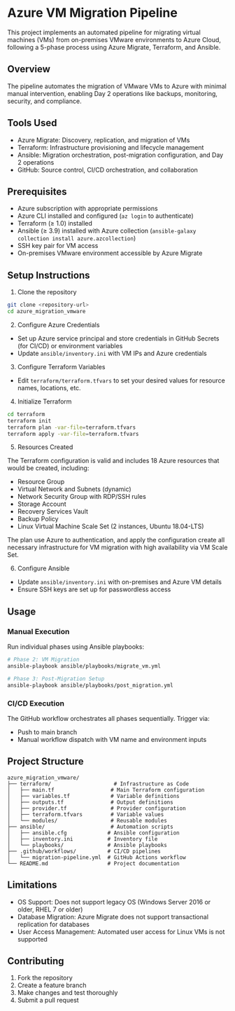 # Azure VM Migration Pipeline

This project implements an automated pipeline for migrating virtual machines (VMs) from on-premises VMware environments to Azure Cloud, following a 5-phase process using Azure Migrate, Terraform, and Ansible.

## Overview

The pipeline automates the migration of VMware VMs to Azure with minimal manual intervention, enabling Day 2 operations like backups, monitoring, security, and compliance.

## Tools Used

- Azure Migrate: Discovery, replication, and migration of VMs
- Terraform: Infrastructure provisioning and lifecycle management
- Ansible: Migration orchestration, post-migration configuration, and Day 2 operations
- GitHub: Source control, CI/CD orchestration, and collaboration

## Prerequisites

- Azure subscription with appropriate permissions
- Azure CLI installed and configured (`az login` to authenticate)
- Terraform (≥ 1.0) installed
- Ansible (≥ 3.9) installed with Azure collection (`ansible-galaxy collection install azure.azcollection`)
- SSH key pair for VM access
- On-premises VMware environment accessible by Azure Migrate

## Setup Instructions

1. Clone the repository
```bash
git clone <repository-url>
cd azure_migration_vmware
```

2. Configure Azure Credentials
- Set up Azure service principal and store credentials in GitHub Secrets (for CI/CD) or environment variables
- Update `ansible/inventory.ini` with VM IPs and Azure credentials

3. Configure Terraform Variables
- Edit `terraform/terraform.tfvars` to set your desired values for resource names, locations, etc.

4. Initialize Terraform
```bash
cd terraform
terraform init
terraform plan -var-file=terraform.tfvars
terraform apply -var-file=terraform.tfvars
```

5. Resources Created

The Terraform configuration is valid and includes 18 Azure resources that would be created, including:

- Resource Group
- Virtual Network and Subnets (dynamic)
- Network Security Group with RDP/SSH rules
- Storage Account
- Recovery Services Vault
- Backup Policy
- Linux Virtual Machine Scale Set (2 instances, Ubuntu 18.04-LTS)

The plan use Azure to authentication, and apply the configuration create all necessary infrastructure for VM migration with high availability via VM Scale Set.

6. Configure Ansible
- Update `ansible/inventory.ini` with on-premises and Azure VM details
- Ensure SSH keys are set up for passwordless access

## Usage

### Manual Execution

Run individual phases using Ansible playbooks:

```bash
# Phase 2: VM Migration
ansible-playbook ansible/playbooks/migrate_vm.yml

# Phase 3: Post-Migration Setup
ansible-playbook ansible/playbooks/post_migration.yml
```

### CI/CD Execution

The GitHub workflow orchestrates all phases sequentially. Trigger via:
- Push to main branch
- Manual workflow dispatch with VM name and environment inputs

## Project Structure

```
azure_migration_vmware/
├── terraform/                    # Infrastructure as Code
│   ├── main.tf                  # Main Terraform configuration
│   ├── variables.tf             # Variable definitions
│   ├── outputs.tf               # Output definitions
│   ├── provider.tf              # Provider configuration
│   ├── terraform.tfvars         # Variable values
│   └── modules/                 # Reusable modules
├── ansible/                     # Automation scripts
│   ├── ansible.cfg             # Ansible configuration
│   ├── inventory.ini           # Inventory file
│   └── playbooks/              # Ansible playbooks
├── .github/workflows/          # CI/CD pipelines
│   └── migration-pipeline.yml  # GitHub Actions workflow
└── README.md                   # Project documentation
```

## Limitations

- OS Support: Does not support legacy OS (Windows Server 2016 or older, RHEL 7 or older)
- Database Migration: Azure Migrate does not support transactional replication for databases
- User Access Management: Automated user access for Linux VMs is not supported

## Contributing

1. Fork the repository
2. Create a feature branch
3. Make changes and test thoroughly
4. Submit a pull request
